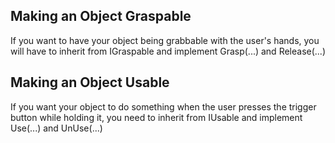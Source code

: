 ## Making an Object Graspable

If you want to have your object being grabbable with the user&#39;s hands, you will have to inherit from IGraspable and implement Grasp(...) and Release(...)

## Making an Object Usable

If you want your object to do something when the user presses the trigger button while holding it, you need to inherit from IUsable and implement Use(...) and UnUse(...)